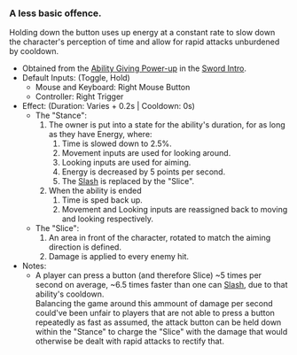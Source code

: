 ### A less basic offence.

Holding down the button uses up energy at a constant rate to slow down the character's perception of time and allow for rapid attacks unburdened by cooldown.

- Obtained from the [Ability Giving Power-up](../../../Enviroment/Enviromental%20Features/Helpful/Power-ups/Ability%20Giving.md) in the [Sword Intro](../../../Enviroment/Levels/Sword%20Intro.md).
- Default Inputs: (Toggle, Hold)
    - Mouse and Keyboard: Right Mouse Button
    - Controller: Right Trigger
- Effect: (Duration: Varies + 0.2s | Cooldown: 0s)
    - The "Stance":
        1.  The owner is put into a state for the ability's duration, for as long as they have Energy, where:
            1.  Time is slowed down to 2.5%.
            2.  Movement inputs are used for looking around.
            3.  Looking inputs are used for aiming.
            4.  Energy is decreased by 5 points per second.
            5.  The [Slash](Slash.md) is replaced by the "Slice".
        2.  When the ability is ended
            1.  Time is sped back up.
            2.  Movement and Looking inputs are reassigned back to moving and looking respectively.
    - The "Slice":
        1.  An area in front of the character, rotated to match the aiming direction is defined.
        2.  Damage is applied to every enemy hit.
- Notes:
    - A player can press a button (and therefore Slice) ~5 times per second on average, ~6.5 times faster than one can [Slash](Slash.md), due to that ability's cooldown.<br>
Balancing the game around this ammount of damage per second could've been unfair to players that are not able to press a button repeatedly as fast as assumed, the attack button can be held down within the "Stance" to charge the "Slice" with the damage that would otherwise be dealt with rapid attacks to rectify that.
